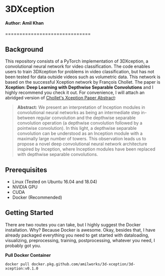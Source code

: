 # 3DXception
#### Author: Amil Khan
==============================

## Background
This repository consists of a PyTorch implementation of 3DXception, a convolutional neural network for video classification. The code enables users to train 3DXception for problems in video classification, but has not been tested for data outside videos such as volumetric data. This network is based on the successful Xception network by François Chollet. The paper is __Xception: Deep Learning with Depthwise Separable Convolutions__ and I highly recommend you check it out. For convenience, I will attach an abridged version of [Chollet's Xception Paper Abstract](https://arxiv.org/pdf/1610.02357):

> __Abstract:__ We present an interpretation of Inception modules in convolutional neural networks as being an intermediate step in-between regular convolution and the depthwise separable convolution operation (a depthwise convolution followed by a pointwise convolution). In this light, a depthwise separable convolution can be understood as an Inception module with a maximally large number of towers. This observation leads us to propose a novel deep convolutional neural network architecture inspired by Inception, where Inception modules have been replaced with depthwise separable convolutions.

## Prerequisites 

* Linux (Tested on Ubuntu 16.04 and 18.04)
* NVIDIA GPU
* CUDA
* Docker (Recommended)


## Getting Started

There are two routes you can take, but I highly suggest the Docker installation. Why? Because Docker is awesome. Okay, besides that, I have already packaged everything you need to get started with dataloading, visualizing, preprocessing, training, postprocessing, whatever you need, I probably got you.

__Pull Docker Container__
```
docker pull docker.pkg.github.com/amilworks/3d-xception/3d-xception:v0.1.0
```







